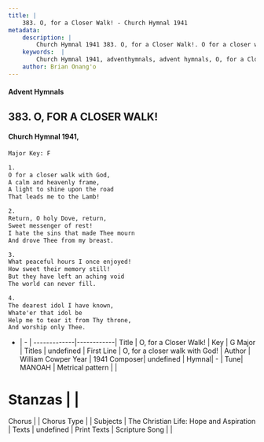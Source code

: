 ```yaml
---
title: |
    383. O, for a Closer Walk! - Church Hymnal 1941
metadata:
    description: |
        Church Hymnal 1941 383. O, for a Closer Walk!. O for a closer walk with God, A calm and heavenly frame, A light to shine upon the road That leads me to the Lamb! 
    keywords:  |
        Church Hymnal 1941, adventhymnals, advent hymnals, O, for a Closer Walk!, O, for a closer walk with God!. 
    author: Brian Onang'o
---
```


#### Advent Hymnals
## 383. O, FOR A CLOSER WALK!
####  Church Hymnal 1941,

```txt
Major Key: F

1.
O for a closer walk with God,
A calm and heavenly frame,
A light to shine upon the road
That leads me to the Lamb!

2.
Return, O holy Dove, return,
Sweet messenger of rest!
I hate the sins that made Thee mourn
And drove Thee from my breast.

3.
What peaceful hours I once enjoyed!
How sweet their memory still!
But they have left an aching void
The world can never fill.

4.
The dearest idol I have known,
Whate'er that idol be
Help me to tear it from Thy throne,
And worship only Thee.

```

- |   -  |
-------------|------------|
Title | O, for a Closer Walk! |
Key | G Major |
Titles | undefined |
First Line | O, for a closer walk with God! |
Author | William Cowper
Year | 1941
Composer| undefined |
Hymnal|  - |
Tune| MANOAH |
Metrical pattern | |
# Stanzas |  |
Chorus |  |
Chorus Type |  |
Subjects | The Christian Life: Hope and Aspiration |
Texts | undefined |
Print Texts | 
Scripture Song |  |
    
